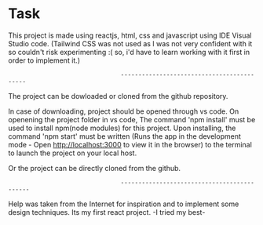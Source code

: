 # Task

This project is made using reactjs, html, css and javascript using IDE Visual Studio code. (Tailwind CSS was not used as I was not very confident with it so couldn't risk experimenting :( so, i'd have to learn working with it first in order to implement it.)


                                    -------------------------------------------


The project can be dowloaded or cloned from the github repository. 

In case of downloading, project should be opened through vs code. On openening the project folder in vs code, The command 'npm install' must be used to install npm(node modules) for this project. Upon installing, the command 'npm start' must be written (Runs the app in the development mode - Open [http://localhost:3000](http://localhost:3000) to view it in the browser) to the terminal to launch the project on your local host.

Or the project can be directly cloned from the github.

         

                                    --------------------------------------------




Help was taken from the Internet for inspiration and to implement some design techniques.
Its my first react project.
                                             -I tried my best-
